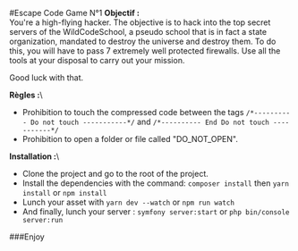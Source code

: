 #Escape Code Game N°1
****Objectif :****\
You're a high-flying hacker. The objective is to hack into the top secret servers of the WildCodeSchool, a pseudo school that is in fact a state organization, mandated to destroy the universe and destroy them.
To do this, you will have to pass 7 extremely well protected firewalls. Use all the tools at your disposal to carry out your mission. 

Good luck with that.

****Règles :****\
- Prohibition to touch the compressed code between the tags ```/*---------- Do not touch -----------*/``` and ```/*---------- End Do not touch -----------*/```
- Prohibition to open a folder or file called "DO_NOT_OPEN".

****Installation :****\
- Clone the project and go to the root of the project.
- Install the dependencies with the command: ```composer install``` then ```yarn install``` or ```npm install```
- Lunch your asset with ```yarn dev --watch``` or ```npm run watch```
- And finally, lunch your server : ```symfony server:start``` or ```php bin/console server:run```

###Enjoy